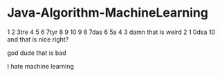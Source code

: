 # Java-Algorithm-MachineLearning
1
2
3tre
4
5
6
7tyr
8
9
10
9
8
7das
6
5a
4
3 damn that is weird
2
1
0dsa
10
and that is nice right?

god dude that is bad

I hate machine learning
